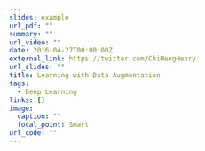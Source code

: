 ```yaml
---
slides: example
url_pdf: ""
summary: ""
url_video: ""
date: 2016-04-27T00:00:00Z
external_link: https://twitter.com/ChiHengHenry
url_slides: ""
title: Learning with Data Augmentation
tags:
  - Deep Learning
links: []
image:
  caption: ""
  focal_point: Smart
url_code: ""
---
```

